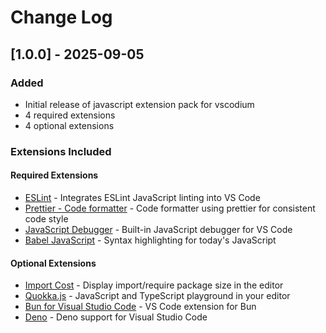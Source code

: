 # Change Log

## [1.0.0] - 2025-09-05

### Added

- Initial release of javascript extension pack for vscodium
- 4 required extensions
- 4 optional extensions

### Extensions Included

#### Required Extensions

- [ESLint](https://open-vsx.org/extension/dbaeumer/vscode-eslint) - Integrates ESLint JavaScript linting into VS Code
- [Prettier - Code formatter](https://open-vsx.org/extension/esbenp/prettier-vscode) - Code formatter using prettier for consistent code style
- [JavaScript Debugger](https://open-vsx.org/extension/ms-vscode/js-debug) - Built-in JavaScript debugger for VS Code
- [Babel JavaScript](https://open-vsx.org/extension/mgmcdermott/vscode-language-babel) - Syntax highlighting for today&#x27;s JavaScript

#### Optional Extensions

- [Import Cost](https://open-vsx.org/extension/wix/vscode-import-cost) - Display import/require package size in the editor
- [Quokka.js](https://open-vsx.org/extension/WallabyJs/quokka-vscode) - JavaScript and TypeScript playground in your editor
- [Bun for Visual Studio Code](https://open-vsx.org/extension/oven/bun-vscode) - VS Code extension for Bun
- [Deno](https://open-vsx.org/extension/denoland/vscode-deno) - Deno support for Visual Studio Code
